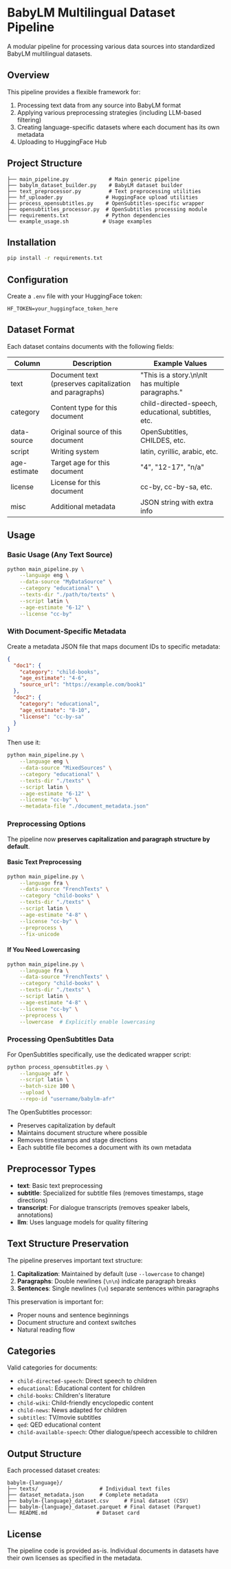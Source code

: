 # BabyLM Multilingual Dataset Pipeline

A modular pipeline for processing various data sources into standardized BabyLM multilingual datasets.

## Overview

This pipeline provides a flexible framework for:
1. Processing text data from any source into BabyLM format
2. Applying various preprocessing strategies (including LLM-based filtering)
3. Creating language-specific datasets where each document has its own metadata
4. Uploading to HuggingFace Hub


## Project Structure

```
├── main_pipeline.py             # Main generic pipeline
├── babylm_dataset_builder.py    # BabyLM dataset builder
├── text_preprocessor.py         # Text preprocessing utilities
├── hf_uploader.py              # HuggingFace upload utilities
├── process_opensubtitles.py    # OpenSubtitles-specific wrapper
├── opensubtitles_processor.py  # OpenSubtitles processing module
├── requirements.txt            # Python dependencies
└── example_usage.sh           # Usage examples
```

## Installation

```bash
pip install -r requirements.txt
```

## Configuration

Create a `.env` file with your HuggingFace token:
```
HF_TOKEN=your_huggingface_token_here
```

## Dataset Format

Each dataset contains documents with the following fields:

| Column | Description | Example Values |
|--------|-------------|----------------|
| text | Document text (preserves capitalization and paragraphs) | "This is a story.\n\nIt has multiple paragraphs." |
| category | Content type for this document | child-directed-speech, educational, subtitles, etc. |
| data-source | Original source of this document | OpenSubtitles, CHILDES, etc. |
| script | Writing system | latin, cyrillic, arabic, etc. |
| age-estimate | Target age for this document | "4", "12-17", "n/a" |
| license | License for this document | cc-by, cc-by-sa, etc. |
| misc | Additional metadata | JSON string with extra info |

## Usage

### Basic Usage (Any Text Source)

```bash
python main_pipeline.py \
    --language eng \
    --data-source "MyDataSource" \
    --category "educational" \
    --texts-dir "./path/to/texts" \
    --script latin \
    --age-estimate "6-12" \
    --license "cc-by"
```

### With Document-Specific Metadata

Create a metadata JSON file that maps document IDs to specific metadata:

```json
{
  "doc1": {
    "category": "child-books",
    "age_estimate": "4-6",
    "source_url": "https://example.com/book1"
  },
  "doc2": {
    "category": "educational",
    "age_estimate": "8-10",
    "license": "cc-by-sa"
  }
}
```

Then use it:

```bash
python main_pipeline.py \
    --language eng \
    --data-source "MixedSources" \
    --category "educational" \
    --texts-dir "./texts" \
    --script latin \
    --age-estimate "6-12" \
    --license "cc-by" \
    --metadata-file "./document_metadata.json"
```

### Preprocessing Options

The pipeline now **preserves capitalization and paragraph structure by default**. 

#### Basic Text Preprocessing
```bash
python main_pipeline.py \
    --language fra \
    --data-source "FrenchTexts" \
    --category "child-books" \
    --texts-dir "./texts" \
    --script latin \
    --age-estimate "4-8" \
    --license "cc-by" \
    --preprocess \
    --fix-unicode
```

#### If You Need Lowercasing
```bash
python main_pipeline.py \
    --language fra \
    --data-source "FrenchTexts" \
    --category "child-books" \
    --texts-dir "./texts" \
    --script latin \
    --age-estimate "4-8" \
    --license "cc-by" \
    --preprocess \
    --lowercase  # Explicitly enable lowercasing
```

### Processing OpenSubtitles Data

For OpenSubtitles specifically, use the dedicated wrapper script:

```bash
python process_opensubtitles.py \
    --language afr \
    --script latin \
    --batch-size 100 \
    --upload \
    --repo-id "username/babylm-afr"
```

The OpenSubtitles processor:
- Preserves capitalization by default
- Maintains document structure where possible
- Removes timestamps and stage directions
- Each subtitle file becomes a document with its own metadata

## Preprocessor Types

- **text**: Basic text preprocessing
- **subtitle**: Specialized for subtitle files (removes timestamps, stage directions)
- **transcript**: For dialogue transcripts (removes speaker labels, annotations)
- **llm**: Uses language models for quality filtering

## Text Structure Preservation

The pipeline preserves important text structure:

1. **Capitalization**: Maintained by default (use `--lowercase` to change)
2. **Paragraphs**: Double newlines (`\n\n`) indicate paragraph breaks
3. **Sentences**: Single newlines (`\n`) separate sentences within paragraphs

This preservation is important for:
- Proper nouns and sentence beginnings
- Document structure and context switches
- Natural reading flow

## Categories

Valid categories for documents:
- `child-directed-speech`: Direct speech to children
- `educational`: Educational content for children
- `child-books`: Children's literature
- `child-wiki`: Child-friendly encyclopedic content
- `child-news`: News adapted for children
- `subtitles`: TV/movie subtitles
- `qed`: QED educational content
- `child-available-speech`: Other dialogue/speech accessible to children

## Output Structure

Each processed dataset creates:
```
babylm-{language}/
├── texts/                    # Individual text files
├── dataset_metadata.json     # Complete metadata
├── babylm-{language}_dataset.csv     # Final dataset (CSV)
├── babylm-{language}_dataset.parquet # Final dataset (Parquet)
└── README.md                # Dataset card
```

## License

The pipeline code is provided as-is. Individual documents in datasets have their own licenses as specified in the metadata.
